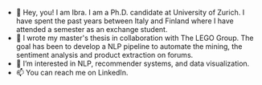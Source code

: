 - 👋 Hey, you! I am Ibra. I am a Ph.D. candidate at University of Zurich. I have spent the past years between Italy and Finland where I have attended a semester as an exchange student.  
- 🌱 I wrote my master's thesis in collaboration with The LEGO Group. The goal has been to develop a NLP pipeline to automate the mining, the sentiment analysis and product extraction on forums.
- 👀 I’m interested in NLP, recommender systems, and data visualization.
- 📫 You can reach me on LinkedIn.
<!---
- 💞️ I’m looking to collaborate on ...
--->
<!---
ibrahimalhazwani/ibrahimalhazwani is a ✨ special ✨ repository because its `README.md` (this file) appears on your GitHub profile.
You can click the Preview link to take a look at your changes.
--->
